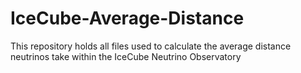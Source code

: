 # IceCube-Average-Distance
This repository holds all files used to calculate the average distance neutrinos take within the IceCube Neutrino Observatory
